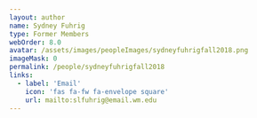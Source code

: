 ```yaml
---
layout: author
name: Sydney Fuhrig
type: Former Members
webOrder: 8.0
avatar: /assets/images/peopleImages/sydneyfuhrigfall2018.png
imageMask: 0
permalink: /people/sydneyfuhrigfall2018
links:
  - label: 'Email'
    icon: 'fas fa-fw fa-envelope square'
    url: mailto:slfuhrig@email.wm.edu
---
```

